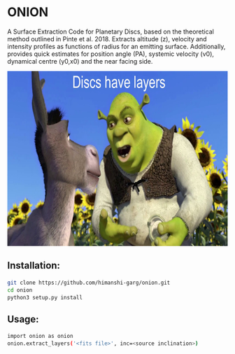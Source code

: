 # ONION
A Surface Extraction Code for Planetary Discs, based on the theoretical method outlined in Pinte et al. 2018.
Extracts altitude (z), velocity and intensity profiles as functions of radius for an emitting surface. 
Additionally, provides quick estimates for position angle (PA), systemic velocity (v0), dynamical centre (y0,x0) and the near facing side.

<p align="center">
<img src="https://github.com/himanshi-garg/onion/blob/main/supplementary/shrek.jpg" width="600" height="400">
</p>

## Installation:
```bash
git clone https://github.com/himanshi-garg/onion.git
cd onion
python3 setup.py install
```

## Usage:
```bash
import onion as onion
onion.extract_layers('<fits file>', inc=<source inclination>)
```
